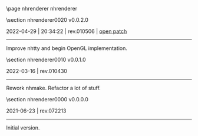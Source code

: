 \page nhrenderer nhrenderer

<div style="max-width:700px;">

\section nhrenderer0020 v0.0.2.0

2022-04-29 | 20:34:22 | rev.010506 | [open patch](../../patches/html/md_pages_4ba35ffb4c8797b2086385b66bc7747184bd9c5e.html)

 ---

 Improve nhtty and begin OpenGL implementation.





\section nhrenderer0010 v0.0.1.0

2022-03-16 | rev.010430

 ---

 Rework nhmake. Refactor a lot of stuff.



\section nhrenderer0000 v0.0.0.0

2021-06-23 | rev.072213

 ---

 Initial version.



</div>